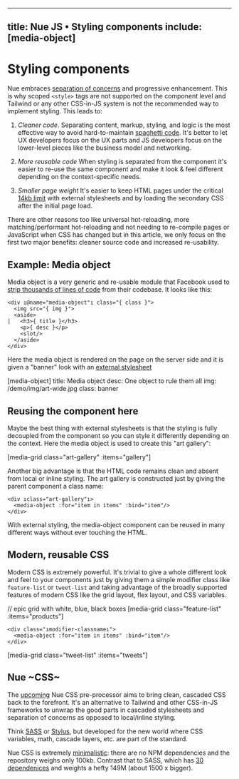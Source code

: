 
---
title: Nue JS • Styling components
include: [media-object]
---

# Styling components
Nue embraces [separation of concerns](/why#soc) and progressive enhancement. This is why scoped `<style>` tags are not supported on the component level and Tailwind or any other CSS-in-JS system is not the recommended way to implement styling. This leads to:

1. *Cleaner code*. Separating content, markup, styling, and logic is the most effective way to avoid hard-to-maintain [spaghetti code](/why/#spaghetti). It's better to let UX developers focus on the UX parts and JS developers focus on the lower-level pieces like the business model and networking.

1. *More reusable code* When styling is separated from the component it's easier to re-use the same component and make it look & feel different depending on the context-specific needs.

1. *Smaller page weight* It's easier to keep HTML pages under the critical [14kb limit](/why/#fast) with external stylesheets and by loading the secondary CSS after the initial page load.

There are other reasons too like universal hot-reloading, more matching/performant hot-reloading and not needing to re-compile pages or JavaScript when CSS has changed but in this article, we only focus on the first two major benefits: cleaner source code and increased re-usability.


## Example: Media object
Media object is a very generic and re-usable module that Facebook used to [strip thousands of lines of code](//www.stubbornella.org/content/2010/06/25/the-media-object-saves-hundreds-of-lines-of-code/) from their codebase. It looks like this:

```
<div ı@name="media-object"ı class="{ class }">
  <img src="{ img }">
  <aside>
|   <h3>{ title }</h3>
    <p>{ desc }</p>
    <slot/>
  </aside>
</div>
```

Here the media object is rendered on the page on the server side and it is given a "banner" look with an [external stylesheet](/demo/lib/media-object.css)

[media-object]
  title: Media object
  desc: One object to rule them all
  img: /demo/img/art-wide.jpg
  class: banner


## Reusing the component here
Maybe the best thing with external stylesheets is that the styling is fully decoupled from the component so you can style it differently depending on the context. Here the media object is used to create this "art gallery":

[media-grid class="art-gallery" :items="gallery"]


Another big advantage is that the HTML code remains clean and absent from local or inline styling. The art gallery is constructed just by giving the parent component a class name:

```
<div ıclass="art-gallery"ı>
  <media-object :for="item in items" :bind="item"/>
</div>
```

With external styling, the media-object component can be reused in many different ways without ever touching the HTML.


## Modern, reusable CSS
Modern CSS is extremely powerful. It's trivial to give a whole different look and feel to your components just by giving them a simple modifier class like `feature-list` or `tweet-list` and taking advantage of the broadly supported features of modern CSS like the grid layout, flex layout, and CSS variables.


// epic grid with white, blue, black boxes
[media-grid class="feature-list" :items="products"]

```
<div class="ımodifier-classnameı">
  <media-object :for="item in items" :bind="item"/>
</div>
```

[media-grid class="tweet-list" :items="tweets"]



## Nue ~CSS~
The [upcoming](/ecosystem/) Nue CSS pre-processor aims to bring clean, cascaded CSS back to the forefront. It's an alternative to Tailwind and other CSS-in-JS frameworks to unwrap the good parts in cascaded stylesheets and separation of concerns as opposed to local/inline styling.

Think [SASS](//sass-lang.com/) or [Stylus](//stylus-lang.com/), but developed for the new world where CSS variables, math, cascade layers, etc. are part of the standard.

Nue CSS is extremely [minimalistic](/why/#minimalism): there are no NPM dependencies and the repository weighs only 100kb. Contrast that to SASS, which has [30 dependenices](//github.com/sass/node-sass/network/dependencies) and weights a hefty 149M (about 1500 x bigger).



